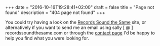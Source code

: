 +++
date = "2016-10-16T19:28:41+02:00"
draft = false
title = "Page not found"
description = "404 page not found"
+++

You could try having a look on the [Records Sound the Same](http://recordssoundthesame.com) site, or alternatively if you want to send me an email using sally [ @ ] recordssoundthesame.com or through the [contact page](/contact) I'd be happy to help you find what you were looking for.
